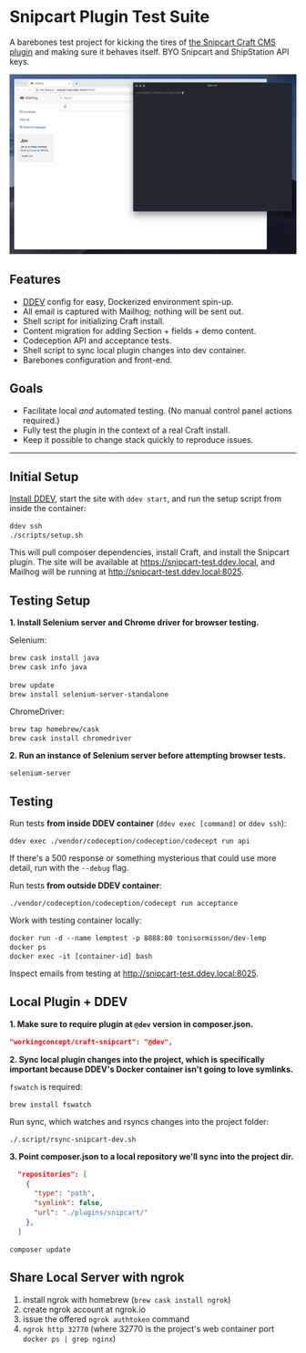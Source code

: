 # Snipcart Plugin Test Suite

A barebones test project for kicking the tires of [the Snipcart Craft CMS plugin](https://github.com/workingconcept/snipcart-craft-plugin) and making sure it behaves itself. BYO Snipcart and ShipStation API keys.

![](resources/api-tests.gif)

## Features

- [DDEV](https://github.com/drud/ddev) config for easy, Dockerized environment spin-up.
- All email is captured with Mailhog; nothing will be sent out.
- Shell script for initializing Craft install.
- Content migration for adding Section + fields + demo content.
- Codeception API and acceptance tests.
- Shell script to sync local plugin changes into dev container.
- Barebones configuration and front-end.

## Goals

- Facilitate local *and* automated testing. (No manual control panel actions required.)
- Fully test the plugin in the context of a real Craft install.
- Keep it possible to change stack quickly to reproduce issues.

---

## Initial Setup

[Install DDEV](https://ddev.readthedocs.io/en/stable/#installation), start the site with `ddev start`, and run the setup script from inside the container:

```shell
ddev ssh
./scripts/setup.sh
```

This will pull composer dependencies, install Craft, and install the Snipcart plugin. The site will be available at https://snipcart-test.ddev.local, and Mailhog will be running at http://snipcart-test.ddev.local:8025.

## Testing Setup

**1. Install Selenium server and Chrome driver for browser testing.**

Selenium:

```shell
brew cask install java
brew cask info java

brew update
brew install selenium-server-standalone
```

ChromeDriver:

```shell
brew tap homebrew/cask
brew cask install chromedriver
```

**2. Run an instance of Selenium server before attempting browser tests.**

```shell
selenium-server
```

## Testing

Run tests **from inside DDEV container** (`ddev exec [command]` or `ddev ssh`):

```shell
ddev exec ./vendor/codeception/codeception/codecept run api
```

If there's a 500 response or something mysterious that could use more detail, run with the `--debug` flag.

Run tests **from outside DDEV container**:

```shell
./vendor/codeception/codeception/codecept run acceptance
```

Work with testing container locally:

```
docker run -d --name lemptest -p 8888:80 tonisormisson/dev-lemp
docker ps
docker exec -it [container-id] bash
```

Inspect emails from testing at http://snipcart-test.ddev.local:8025.

## Local Plugin + DDEV

**1. Make sure to require plugin at `@dev` version in composer.json.**

```json
"workingconcept/craft-snipcart": "@dev",
```

**2. Sync local plugin changes into the project, which is specifically important because DDEV's Docker container isn't going to love symlinks.**

`fswatch` is required:

```shell
brew install fswatch
```

Run sync, which watches and rsyncs changes into the project folder:

```shell
./.script/rsync-snipcart-dev.sh
```

**3. Point composer.json to a local repository we'll sync into the project dir.**

```json
  "repositories": [
    {
      "type": "path",
      "symlink": false,
      "url": "./plugins/snipcart/"
    },
  ]
```

```
composer update
```

## Share Local Server with ngrok

1. install ngrok with homebrew (`brew cask install ngrok`)
2. create ngrok account at ngrok.io
3. issue the offered `ngrok authtoken` command
4. `ngrok http 32770` (where 32770 is the project's web container port `docker ps | grep nginx`)
